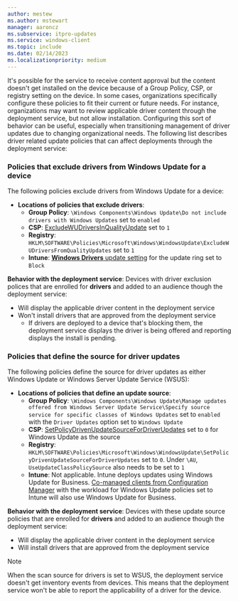 ```yaml
---
author: mestew
ms.author: mstewart
manager: aaroncz
ms.subservice: itpro-updates
ms.service: windows-client
ms.topic: include
ms.date: 02/14/2023
ms.localizationpriority: medium
---
```

<!--This file is shared by deployment-service-drivers.md, deployment-service-troubleshoot.md, and the deployment-service-prerequisites.md articles. Headings may be driven by article context. 7512398 -->

It's possible for the service to receive content approval but the content doesn't get installed on the device because of a Group Policy, CSP, or registry setting on the device. In some cases, organizations specifically configure these policies to fit their current or future needs. For instance, organizations may want to review applicable driver content through the deployment service, but not allow installation. Configuring this sort of behavior can be useful, especially when transitioning management of driver updates due to changing organizational needs. The following list describes driver related update policies that can affect deployments through the deployment service: 

### Policies that exclude drivers from Windows Update for a device

The following policies exclude drivers from Windows Update for a device:

- **Locations of policies that exclude drivers**:
  -  **Group Policy**: `\Windows Components\Windows Update\Do not include drivers with Windows Updates` set to `enabled`
  - **CSP**: [ExcludeWUDriversInQualityUpdate](/windows/client-management/mdm/policy-csp-update#excludewudriversinqualityupdate) set to `1`
  - **Registry**:  `HKLM\SOFTWARE\Policies\Microsoft\Windows\WindowsUpdate\ExcludeWUDriversFromQualityUpdates` set to `1`
  - **Intune**: [**Windows Drivers** update setting](/mem/intune/protect/windows-update-settings#update-settings) for the update ring set to `Block` 

**Behavior with the deployment service**: Devices with driver exclusion polices that are enrolled for **drivers** and added to an audience though the deployment service:
  - Will display the applicable driver content in the deployment service
  - Won't install drivers that are approved from the deployment service
    - If drivers are deployed to a device that's blocking them, the deployment service displays the driver is being offered and reporting displays the install is pending.

### Policies that define the source for driver updates

The following policies define the source for driver updates as either Windows Update or Windows Server Update Service (WSUS):

- **Locations of policies that define an update source**:
  -  **Group Policy**: `\Windows Components\Windows Update\Manage updates offered from Windows Server Update Service\Specify source service for specific classes of Windows Updates` set to `enabled` with the `Driver Updates` option set to `Windows Update`
  - **CSP**: [SetPolicyDrivenUpdateSourceForDriverUpdates](/windows/client-management/mdm/policy-csp-update#setpolicydrivenupdatesourcefordriverupdates) set to `0` for Windows Update as the source
  - **Registry**:  `HKLM\SOFTWARE\Policies\Microsoft\Windows\WindowsUpdate\SetPolicyDrivenUpdateSourceForDriverUpdates` set to `0`. Under `\AU`, `UseUpdateClassPolicySource` also needs to be set to `1`
  - **Intune**: Not applicable. Intune deploys updates using Windows Update for Business. [Co-managed clients from Configuration Manager](/mem/configmgr/comanage/overview?toc=/mem/configmgr/cloud-attach/toc.json&bc=/mem/configmgr/cloud-attach/breadcrumb/toc.json) with the workload for Windows Update policies set to Intune will also use Windows Update for Business.

**Behavior with the deployment service**: Devices with these update source policies that are enrolled for **drivers** and added to an audience though the deployment service:
  - Will display the applicable driver content in the deployment service
  - Will install drivers that are approved from the deployment service

> [!NOTE] 
> When the scan source for drivers is set to WSUS, the deployment service doesn't get inventory events from devices. This means that the deployment service won't be able to report the applicability of a driver for the device. 
